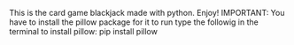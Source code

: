 This is the card game blackjack made with python. Enjoy!
IMPORTANT: 
You have to install the pillow package for it to run
type the followig in the terminal to install pillow:
pip install pillow
